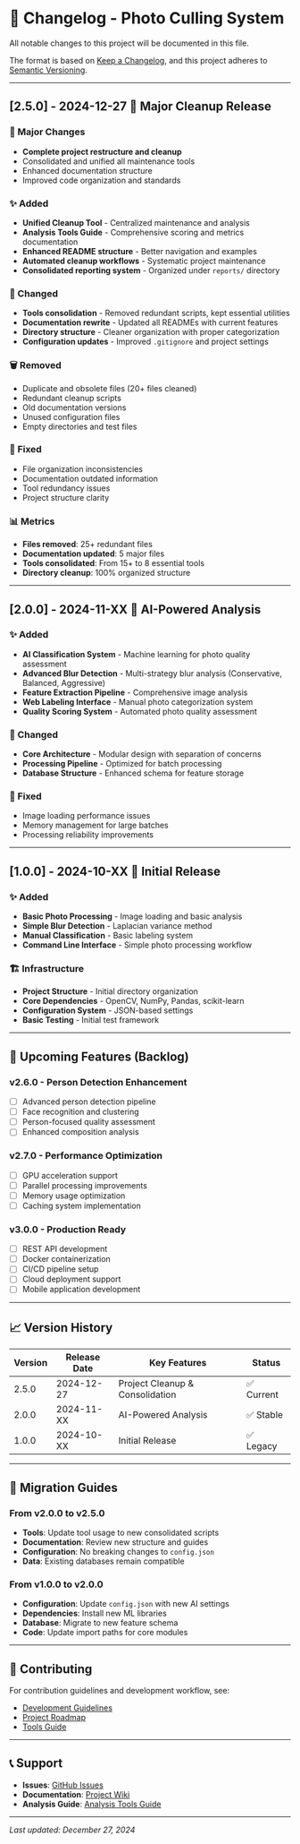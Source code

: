 # 📝 Changelog - Photo Culling System

All notable changes to this project will be documented in this file.

The format is based on [Keep a Changelog](https://keepachangelog.com/en/1.0.0/), and this project adheres to [Semantic Versioning](https://semver.org/spec/v2.0.0.html).

---

## [2.5.0] - 2024-12-27 🧹 Major Cleanup Release

### 🎯 Major Changes
- **Complete project restructure and cleanup**
- Consolidated and unified all maintenance tools
- Enhanced documentation structure
- Improved code organization and standards

### ✨ Added
- **Unified Cleanup Tool** - Centralized maintenance and analysis
- **Analysis Tools Guide** - Comprehensive scoring and metrics documentation
- **Enhanced README structure** - Better navigation and examples
- **Automated cleanup workflows** - Systematic project maintenance
- **Consolidated reporting system** - Organized under `reports/` directory

### 🔧 Changed
- **Tools consolidation** - Removed redundant scripts, kept essential utilities
- **Documentation rewrite** - Updated all READMEs with current features
- **Directory structure** - Cleaner organization with proper categorization
- **Configuration updates** - Improved `.gitignore` and project settings

### 🗑️ Removed
- Duplicate and obsolete files (20+ files cleaned)
- Redundant cleanup scripts
- Old documentation versions
- Unused configuration files
- Empty directories and test files

### 🐛 Fixed
- File organization inconsistencies
- Documentation outdated information
- Tool redundancy issues
- Project structure clarity

### 📊 Metrics
- **Files removed**: 25+ redundant files
- **Documentation updated**: 5 major files
- **Tools consolidated**: From 15+ to 8 essential tools
- **Directory cleanup**: 100% organized structure

---

## [2.0.0] - 2024-11-XX 🚀 AI-Powered Analysis

### ✨ Added
- **AI Classification System** - Machine learning for photo quality assessment
- **Advanced Blur Detection** - Multi-strategy blur analysis (Conservative, Balanced, Aggressive)
- **Feature Extraction Pipeline** - Comprehensive image analysis
- **Web Labeling Interface** - Manual photo categorization system
- **Quality Scoring System** - Automated photo quality assessment

### 🔧 Changed
- **Core Architecture** - Modular design with separation of concerns
- **Processing Pipeline** - Optimized for batch processing
- **Database Structure** - Enhanced schema for feature storage

### 🐛 Fixed
- Image loading performance issues
- Memory management for large batches
- Processing reliability improvements

---

## [1.0.0] - 2024-10-XX 📸 Initial Release

### ✨ Added
- **Basic Photo Processing** - Image loading and basic analysis
- **Simple Blur Detection** - Laplacian variance method
- **Manual Classification** - Basic labeling system
- **Command Line Interface** - Simple photo processing workflow

### 🏗️ Infrastructure
- **Project Structure** - Initial directory organization
- **Core Dependencies** - OpenCV, NumPy, Pandas, scikit-learn
- **Configuration System** - JSON-based settings
- **Basic Testing** - Initial test framework

---

## 🎯 Upcoming Features (Backlog)

### v2.6.0 - Person Detection Enhancement
- [ ] Advanced person detection pipeline
- [ ] Face recognition and clustering
- [ ] Person-focused quality assessment
- [ ] Enhanced composition analysis

### v2.7.0 - Performance Optimization
- [ ] GPU acceleration support
- [ ] Parallel processing improvements
- [ ] Memory usage optimization
- [ ] Caching system implementation

### v3.0.0 - Production Ready
- [ ] REST API development
- [ ] Docker containerization
- [ ] CI/CD pipeline setup
- [ ] Cloud deployment support
- [ ] Mobile application development

---

## 📈 Version History

| Version | Release Date | Key Features | Status |
|---------|-------------|--------------|--------|
| 2.5.0 | 2024-12-27 | Project Cleanup & Consolidation | ✅ Current |
| 2.0.0 | 2024-11-XX | AI-Powered Analysis | ✅ Stable |
| 1.0.0 | 2024-10-XX | Initial Release | ✅ Legacy |

---

## 🚀 Migration Guides

### From v2.0.0 to v2.5.0
- **Tools**: Update tool usage to new consolidated scripts
- **Documentation**: Review new structure and guides
- **Configuration**: No breaking changes to `config.json`
- **Data**: Existing databases remain compatible

### From v1.0.0 to v2.0.0
- **Configuration**: Update `config.json` with new AI settings
- **Dependencies**: Install new ML libraries
- **Database**: Migrate to new feature schema
- **Code**: Update import paths for core modules

---

## 🤝 Contributing

For contribution guidelines and development workflow, see:
- [Development Guidelines](.github/copilot-codeGeneration-instructions.md)
- [Project Roadmap](docs/PROJECT_ROADMAP.md)
- [Tools Guide](tools/README.md)

---

## 📞 Support

- **Issues**: [GitHub Issues](https://github.com/your-repo/issues)
- **Documentation**: [Project Wiki](docs/README.md)
- **Analysis Guide**: [Analysis Tools Guide](ANALYSIS_TOOLS_GUIDE.md)

---

*Last updated: December 27, 2024*
